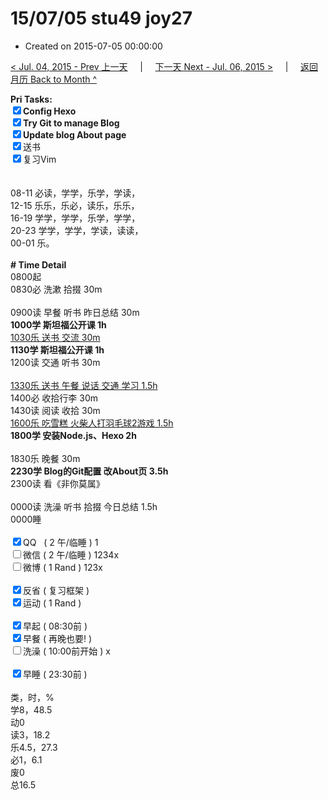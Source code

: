 # 15/07/05 stu49 joy27

- Created on 2015-07-05 00:00:00

[< Jul. 04, 2015 - Prev 上一天](/lifelogs/2015/07/d04.md) &nbsp; &nbsp; | &nbsp; &nbsp; [下一天 Next - Jul. 06, 2015 >](/lifelogs/2015/07/d06.md) &nbsp; &nbsp; |  &nbsp; &nbsp; [返回月历 Back to Month ^](/lifelogs/2015/07/index.md)
<br/><div><b>Pri Tasks:</b></div><div><b><input checked="true" type="checkbox"/></b><b>Config Hexo</b></div><div><b><input checked="true" type="checkbox"/></b><b>Try Git to manage Blog</b></div><div><b><input checked="true" type="checkbox"/></b><b>Update blog About page</b></div><div><input checked="true" type="checkbox"/>送书</div><div><input checked="true" type="checkbox"/>复习Vim</div><div><br/></div><div><br/></div><div>08-11 必读，学学，乐学，学读，</div><div>12-15 乐乐，乐必，读乐，乐乐，</div><div>16-19 学学，学学，乐学，学学，</div><div>20-23 学学，学学，学读，读读，</div><div>00-01 乐。</div><div><br/></div><div><b># Time Detail</b></div><div>0800起</div><div>0830必 洗漱 拾掇 30m</div><div><br/></div><div>0900读 早餐 听书 昨日总结 30m</div><div><b>1000学 斯坦福公开课 1h</b></div><div><u>1030乐 送书 交流 30m</u></div><div><b>1130学 斯坦福公开课 1h</b></div><div>1200读 交通 听书 30m</div><div><br/></div><div><u>1330乐 送书 午餐 说话 交通 学习 1.5h</u></div><div>1400必 收拾行李 30m</div><div>1430读 阅读 收拾 30m</div><div><u>1600乐 吃雪糕 </u><u>火柴人打羽毛球2</u><u>游戏 1.5h</u></div><div><b>1800学 安装Node.js、H</b><b>exo 2h</b></div><div><br/></div><div>1830乐 晚餐 30m</div><div><b>2230学 Blog的Git配置 改About页 3.5h</b></div><div>2300读 看《非你莫属》</div><div><br/></div><div>0000读 洗澡 听书 拾掇 今日总结 1.5h</div><div>0000睡</div><div><br/></div><div><input checked="true" type="checkbox"/>QQ   ( 2 午/临睡 ) 1</div><div><input type="checkbox"/>微信 ( 2 午/临睡 ) 1234x</div><div><input type="checkbox"/>微博 ( 1 Rand ) 123x</div><div><br/></div><div><input checked="true" type="checkbox"/>反省 ( 复习框架 )</div><div><input checked="true" type="checkbox"/>运动 ( 1 Rand )</div><div><br/></div><div><input checked="true" type="checkbox"/>早起 ( 08:30前 )</div><div><input checked="true" type="checkbox"/>早餐 ( 再晚也要! )</div><div><input type="checkbox"/>洗澡 ( 10:00前开始 ) x</div><div><br/></div><div><input checked="true" type="checkbox"/>早睡 ( 23:30前 )</div><div><br/></div><div>类，时，%</div><div>学8，48.5</div><div>动0</div><div>读3，18.2</div><div>乐4.5，27.3</div><div>必1，6.1</div><div>废0</div><div>总16.5</div>
